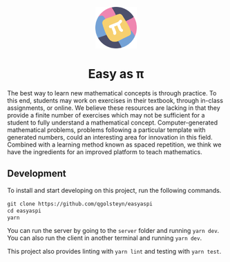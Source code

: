 <p align="center">
  <img src="./client/assets/icon.png" width="96px">
  <br>
  <h1 align="center">Easy as π</h1>
</p>

The best way to learn new mathematical concepts is through practice. To this
end, students may work on exercises in their textbook, through in-class
assignments, or online. We believe these resources are lacking in that they
provide a finite number of exercises which may not be sufficient for a student
to fully understand a mathematical concept. Computer-generated mathematical
problems, problems following a particular template with generated numbers,
could an interesting area for innovation in this field. Combined with a
learning method known as spaced repetition, we think we have the ingredients
for an improved platform to teach mathematics.

## Development

To install and start developing on this project, run the following commands.

```shell
git clone https://github.com/qgolsteyn/easyaspi
cd easyaspi
yarn
```

You can run the server by going to the `server` folder and running `yarn dev`. You can also run the client in another terminal
and running `yarn dev`.

This project also provides linting with `yarn lint` and testing with `yarn test`.
